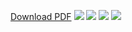[Download PDF](https://github.com/codebam/resume/releases/latest/download/resume.pdf)
![](https://github.com/codebam/resume/releases/latest/download/resume-white.png)
![](https://github.com/codebam/resume/releases/latest/download/resume-white-0.png)
![](https://github.com/codebam/resume/releases/latest/download/resume-white-1.png)
![](https://github.com/codebam/resume/releases/latest/download/resume-white-2.png)
